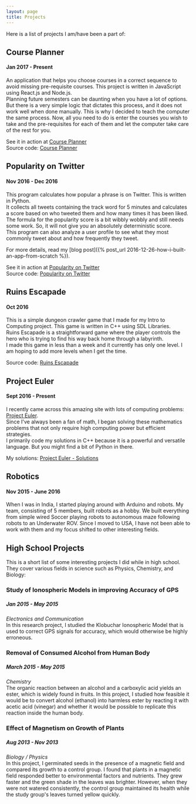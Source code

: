 ```yaml
---
layout: page
title: Projects
---
```

Here is a list of projects I am/have been a part of:

## Course Planner
#### Jan 2017 - Present
An application that helps you choose courses in a correct sequence to avoid missing pre-requisite courses.
This project is written in JavaScript using React.js and Node.js. <br>
Planning future semesters can be daunting when you have a lot of options.
But there is a very simple logic that dictates this process, and it does not work well when done manually.
This is why I decided to teach the computer the same process.
Now, all you need to do is enter the courses you wish to take and the pre-requisites for each of them and let the computer take care of the rest for you.

See it in action at [Course Planner](http://plancourses.herokuapp.com/) <br>
Source code: [Course Planner](https://github.com/traxex33/course-planner)

## Popularity on Twitter
#### Nov 2016 - Dec 2016
This program calculates how popular a phrase is on Twitter.
This is written in Python. <br>
It collects all tweets containing the track word for 5 minutes and calculates a score based on who tweeted them and how many times it has been liked. <br>
The formula for the popularity score is a bit wibbly wobbly and still needs some work. So, it will not give you an absolutely deterministic score. <br>
This program can also analyze a user profile to see what they most commonly tweet about and how frequently they tweet.

For more details, read my [blog post]({% post_url 2016-12-26-how-i-built-an-app-from-scratch %}).

See it in action at [Popularity on Twitter](https://popularity-on-twitter.herokuapp.com/) <br>
Source code: [Popularity on Twitter](https://github.com/traxex33/Twitter-Analysis)

## Ruins Escapade
#### Oct 2016
This is a simple dungeon crawler game that I made for my Intro to Computing project. This game is written in C++ using SDL Libraries. <Br>
Ruins Escapade is a straightforward game where the player controls the hero who is trying to find his way back home through a labyrinth. <br>
I made this game in less than a week and it currently has only one level.
I am hoping to add more levels when I get the time.

Source code: [Ruins Escapade](https://github.com/traxex33/Ruins-Escapade)

## Project Euler
#### Sept 2016 - Present
I recently came across this amazing site with lots of computing problems: [Project Euler](https://www.projecteuler.net/). <br>
Since I've always been a fan of math, I began solving these mathematics problems that not only require high computing power but efficient strategies. <br>
I primarily code my solutions in C++ because it is a powerful and versatile language. But you might find a bit of Python in there.

My solutions: [Project Euler - Solutions](https://github.com/traxex33/project-euler)

## Robotics
#### Nov 2015 - June 2016
When I was in India, I started playing around with Arduino and robots.
My team, consisting of 5 members, built robots as a hobby.
We built everything from simple wired Soccer playing robots to autonomous maze following robots to an Underwater ROV.
Since I moved to USA, I have not been able to work with them and my focus shifted to other interesting fields.

## High School Projects
This is a short list of some interesting projects I did while in high school.
They cover various fields in science such as Physics, Chemistry, and Biology:

### Study of Ionospheric Models in improving Accuracy of GPS
##### Jan 2015 - May 2015
*Electronics and Communication* <br>
In this research project, I studied the Klobuchar Ionospheric Model that is used to correct GPS signals for accuracy, which would otherwise be highly erroneous.

### Removal of Consumed Alcohol from Human Body
##### March 2015 - May 2015
*Chemistry* <br>
The organic reaction between an alcohol and a carboxylic acid yields an ester, which is widely found in fruits.
In this project, I studied how feasible it would be to convert alcohol (ethanol) into harmless ester by reacting it with acetic acid (vinegar) and whether it would be possible to replicate this reaction inside the human body.

### Effect of Magnetism on Growth of Plants
##### Aug 2013 - Nov 2013
*Biology / Physics* <br>
In this project, I germinated seeds in the presence of a magnetic field and compared its growth to a control group.
I found that plants in a magnetic field responded better to environmental factors and nutrients.
They grew faster and the green shade in the leaves was brighter.
However, when they were not watered consistently, the control group maintained its health while the study group's leaves turned yellow quickly.

